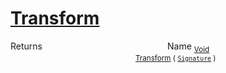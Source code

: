 # [Transform](./TranslatePreproc-100663827.md)



Returns<img width=200/>Name
<sub>[Void](https://docs.microsoft.com/en-us/dotnet/api/System.Void)</sub><img width=200/><sub>[Transform](./TranslatePreproc-100663827.md) ( [`Signature`](./../../../../Signature.md) )</sub><br>



